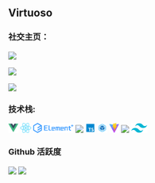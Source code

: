 




## Virtuoso

### **社交主页：**
<a href="https://github.com/virtuosohy" target="_blank"><img  align=center src="https://img.shields.io/badge/Github-virtuosohy-%231b1b1a?style=flat"/></a>

<a href="https://juejin.cn/user/1383612453769770/posts" target="_blank"><img  align=center src="https://img.shields.io/badge/稀土掘金-virtuoso-%231679ff?style=flat"/></a>

<a href="" target="_blank"><img  align=center src="https://img.shields.io/badge/QQ-2717279038-%23cbe805?style=flat"/></a>

### **技术栈:**

<a href="https://v3.cn.vuejs.org"><code><img height="20" src="./images/vue.png"></code></a>
<a href="https://reactjs.org/"><code><img height="20" src="./images/react.svg"></code></a>
<a href="https://https://element-plus.org/"><code><img height="20" src="./images/element plus.png"></code></a>
<a href="https://https://codercup.github.io/unibest-docs//"><code><img height="20" src="./images/
https://codercup.github.io/unibest-docs/logo.svg"></code></a>
<a href="https://www.tslang.cn/index.html"><code><img height="20" src="./images/typescript.png"></code></a>
<a href="https://webpack.js.org/"><code><img height="20" src="./images/webpack.svg"></code></a>
<a href="https://cn.vitejs.dev"><code><img height="20" src="./images/vite.png"></code></a>
<a href="https://sass-lang.com"><code><img height="20" src="./images/sass2.png"></code></a>
<a href="https://tailwindcss.com"><code><img height="20" src="./images/tailwindcss.png"></code></a>




### Github 活跃度


<img   align="center" src="https://github-readme-stats.vercel.app/api?username=virtuosohy&locale=cn&line_height=33&show_icons=true&hide=&theme=dracula&rank_icon=default"/>

<img   align="center" src="https://github-readme-stats.vercel.app/api/top-langs/?username=virtuosohy&locale=cn&line_height=33&theme=dracula&langs_count=7&layout=donut-vertical"/>



